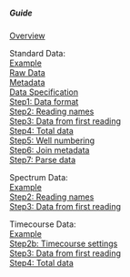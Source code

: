 ##### Guide

[Overview](#guideintro)  

Standard Data:  
[Example](#standardexample)  
[Raw Data](#stepA)  
[Metadata](#stepB)  
[Data Specification](#stepC)  
[Step1: Data format](#step1)  
[Step2: Reading names](#step2)  
[Step3: Data from first reading](#step3)  
[Step4: Total data](#step4)  
[Step5: Well numbering](#step5)  
[Step6: Join metadata](#step6)  
[Step7: Parse data](#step7)  

<!-- [Example data used in this Guide](#guideexample)   -->
<!-- [Step2: Measurement channel names](#step2)   -->
<!-- [Step3: Data from first channel](#step3)   -->

Spectrum Data:  
[Example](#spectrumexample)  
[Step2: Reading names](#spectrumstep2)  
[Step3: Data from first reading](#spectrumstep3)  

Timecourse Data:  
[Example](#timecourseexample)  
[Step2b: Timecourse settings](#timecourseestep2b)  
[Step3: Data from first reading](#timecourseestep3)  
[Step4: Total data](#timecourseestep4)  
